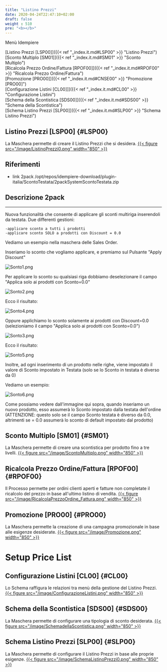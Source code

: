 ```yaml
---
title: "Listino Prezzi"
date: 2020-04-24T22:47:10+02:00
draft: false
weight : 510
pre: "<b></b>"
---
```


Menù Idempiere

[Listino Prezzi [LSP00]]({{< ref "_index.it.md#LSP00" >}} "Listino Prezzi") <br>
[Sconto Multiplo [SM01]]({{< ref "_index.it.md#SM01" >}} "Sconto Multiplo") <br>
[Ricalcola Prezzo Ordine/Fattura [RPOF00]]({{< ref "_index.it.md#RPOF00" >}} "Ricalcola Prezzo Ordine/Fattura") <br>
[Promozione [PRO00]]({{< ref "_index.it.md#CNSE00" >}} "Promozione [PRO00]") <br>
[Configurazione Listini [CL00]]]({{< ref "_index.it.md#CL00" >}} "Configurazione Listini") <br>
[Schema della Scontistica [SDS00]]({{< ref "_index.it.md#SDS00" >}} "Schema della Scontistica") <br>
[Schema Listino Prezzi [SLP00]]({{< ref "_index.it.md#SLP00" >}} "Schema Listino Prezzi") <br>

## Listino Prezzi [LSP00] {#LSP00}
La Maschera permette di creare il Listino Prezzi che si desidera. 
[{{< figure src="/image/ListinoPrezzi0.png"  width="850"  >}}](/image/ListinoPrezzi0.png)

## Riferimenti


- link 2pack /opt/repos/idempiere-download/plugin-italia/ScontoTestata/2packSystemScontoTestata.zip

## Descrizione 2pack

---

Nuova funzionalità che consente di applicare gli sconti multiriga inserendoli da testata. Due differenti gestioni:

```
-applicare sconto a tutti i prodotti
-applicare sconto SOLO a prodotti con Discount = 0.0
```

Vediamo un esempio nella maschera delle Sales Order.

Inseriamo lo sconto che vogliamo applicare, e premiamo sul Pulsante "Apply Discount"

![Sonto1.png](/image/PrezziScontoTestata1.png)

 Per applicare lo sconto su qualsiasi riga dobbiamo deselezionare il campo "Applica solo ai prodotti con Sconto=0.0"

![Sonto2.png](/image/PrezziScontoTestata2.png)


 Ecco il risultato:

![Sonto4.png](/image/PrezziScontoTestata4.png)

 Oppure applichiamo lo sconto solamente ai prodotti con Discount=0.0  (selezioniamo il campo "Applica solo ai prodotti con Sconto=0.0")

![Sonto3.png](/image/PrezziScontoTestata3.png)

 Ecco il risultato:

![Sonto5.png](http://192.168.178.102/images/PrezziScontoTestata5.png)


 Inoltre, ad ogni inserimento di un prodotto nelle righe, viene impostato  il valore di Sconto impostato in Testata (solo se lo Sconto in testata è  diverso da 0)

Vediamo un esempio:

![Sonto6.png](/image/PrezziScontoTestata6.png)

Come possiamo vedere dall'immagine qui sopra, quando inseriamo un  nuovo prodotto, esso assumerà lo Sconto impostato dalla testata  dell'ordine (ATTENZIONE: questo solo se il campo Sconto testata è  diverso da 0.0, altrimenti se = 0.0 assumerà lo sconto di default  impostato dal prodotto)



## Sconto Multiplo [SM01] {#SM01}
La Maschera permette di creare una scontistica per prodotto fino a tre livelli.
[{{< figure src="/image/ScontoMultiplo.png"  width="850"  >}}](/image/ScontoMultiplo.png)

## Ricalcola Prezzo Ordine/Fattura [RPOF00] {#RPOF00}
Il Processo permette per ordini clienti aperti e fatture non completate il ricalcolo del prezzo in base all'ultimo listino di vendita.
[{{< figure src="/image/RicalcolaPrezzoOrdine_Fattura.png"  width="850"  >}}](/image/RicalcolaPrezzoOrdine_Fattura.png)

## Promozione [PRO00] {#PRO00}
La Maschera permette la creazione di una campagna promozionale in base alle esigenze desiderate. 
[{{< figure src="/image/Promozione.png"  width="850"  >}}](/image/Promozione.png)



# Setup Price List
## Configurazione Listini [CL00] {#CL00}
Lo Schema raffigura le relazioni tra menù della gestione del Listino Prezzi.
[{{< figure src="/image/ConfigurazioneListini.png"  width="850"  >}}](/image/ConfigurazioneListini.png)
## Schema della Scontistica [SDS00] {#SDS00}   
La Maschera permette di configurare una tipologia di sconto desiderata. 
[{{< figure src="/image/SchemadellaScontistica.png"  width="850"  >}}](/image/SchemadellaScontistica.png)
## Schema Listino Prezzi [SLP00] {#SLP00}
La Maschera permette di configurare il Listino Prezzi in base alle proprie esigenze.
[{{< figure src="/image/SchemaListinoPrezzi0.png"  width="850"  >}}](/image/SchemaListinoPrezzi0.png)




